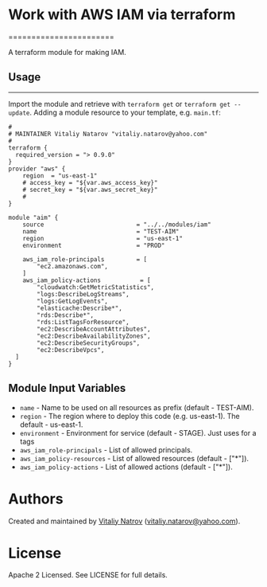 # Work with AWS IAM via terraform
=======================

A terraform module for making IAM.

## Usage
--------

Import the module and retrieve with ```terraform get``` or ```terraform get --update```. Adding a module resource to your template, e.g. `main.tf`:

```
#
# MAINTAINER Vitaliy Natarov "vitaliy.natarov@yahoo.com"
#
terraform {
  required_version = "> 0.9.0"
}
provider "aws" {
    region  = "us-east-1"
    # access_key = "${var.aws_access_key}"
    # secret_key = "${var.aws_secret_key}"
    #
}

module "aim" {
    source                          = "../../modules/iam"
    name                            = "TEST-AIM"
    region                          = "us-east-1"
    environment                     = "PROD"

    aws_iam_role-principals         = [
        "ec2.amazonaws.com",
    ]
    aws_iam_policy-actions           = [
        "cloudwatch:GetMetricStatistics",
        "logs:DescribeLogStreams",
        "logs:GetLogEvents",
        "elasticache:Describe*",
        "rds:Describe*",
        "rds:ListTagsForResource",
        "ec2:DescribeAccountAttributes",
        "ec2:DescribeAvailabilityZones",
        "ec2:DescribeSecurityGroups",
        "ec2:DescribeVpcs",
  ]
}

```
Module Input Variables
----------------------

- `name` - Name to be used on all resources as prefix (default - TEST-AIM).
- `region` - The region where to deploy this code (e.g. us-east-1). The default - us-east-1.
- `environment` - Environment for service (default - STAGE). Just uses for a tags
- `aws_iam_role-principals` - List of allowed principals.
- `aws_iam_policy-resources` - List of allowed resources (default - ["*"]).
- `aws_iam_policy-actions` - List of allowed actions (default - ["*"]).


Authors
=======

Created and maintained by [Vitaliy Natrov](https://github.com/SebastianUA)
(vitaliy.natarov@yahoo.com).

License
=======

Apache 2 Licensed. See LICENSE for full details.